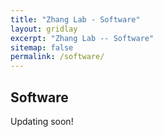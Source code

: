 ```yaml
---
title: "Zhang Lab - Software"
layout: gridlay
excerpt: "Zhang Lab -- Software"
sitemap: false
permalink: /software/
---
```


<style>
img{
  border-radius: 10px;
}
.col-md-3 {
  margin-top:10px;
  margin-bottom:10px;
  padding:0px;
  display:block;
  overflow:hidden;
  text-align:center;
  display: table-cell;
  background: white;
  border-radius: 20px;
  height: auto;
}
iframe {
  margin:0;
  padding:0;
  width: 175px;
  display: inline;
  vertical-align: middle;
}
</style>

## Software

Updating soon!

<!--
{% for res in site.data.softwarelist %}

{% if res.highlight == 1 %}

<div class="row">

<div class="col-sm-12 clearfix">
 <div class="well">
  <h4><b>{{ res.title }}</b></h4>
  <h5> {{ res.short }}</h5>
  <img src="{{ site.url }}{{ site.baseurl }}/images/slider/{{ res.image }}" class="img-responsive" width="45%" style="float: left" />
  <p>{{ res.description }}</p>
  <p>{{ res.description2 }}</p>
 </div>
</div>

</div>

{% endif %}
{% endfor %}
-->

<p> &nbsp; </p>





